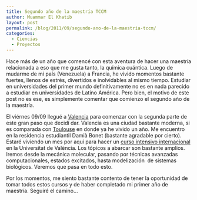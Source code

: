 ```yaml
---
title: Segundo año de la maestría TCCM
author: Muammar El Khatib
layout: post
permalink: /blog/2011/09/segundo-ano-de-la-maestria-tccm/
categories:
  - Ciencias
  - Proyectos
---
```

Hace más de un año que comencé con esta aventura de hacer una maestría relacionada a eso que me gusta tanto, la química cuántica. Luego de mudarme de mi país (Venezuela) a Francia, he vivido momentos bastante fuertes, llenos de estrés, divertidos e inolvidables al mismo tiempo. Estudiar en universidades del primer mundo definitivamente no es en nada parecido a estudiar en universidades de Latino América. Pero bien, el motivo de este post no es ese, es simplemente comentar que comienzo el segundo año de la maestría.

El viérnes 09/09 llegué a [Valencia][1] para comenzar con la segunda parte de este gran paso que decidí dar. Valencia es una ciudad bastante moderna, si es comparada con [Toulouse][2] en donde ya he vivido un año. Me encuentro en la residencia estudiantil Damià Bonet (bastante agradable por cierto). Estaré viviendo un mes por aquí para hacer un [curso intensivo internacional ][3]en la Universitat de València. Los tópicos a abarcar son bastante amplios. Iremos desde la mecánica molecular, pasando por técnicas avanzadas computacionales, estados excitados, hasta modelización  de sistemas biológicos. Veremos que pasa en todo esto.

Por los momentos, me siento bastante contento de tener la oportunidad de tomar todos estos cursos y de haber completado mi primer año de maestría. Seguiré el camino&#8230;

 [1]: http://en.wikipedia.org/wiki/Valencia,_Spain
 [2]: http://en.wikipedia.org/wiki/Toulouse
 [3]: http://www.tccmvlc.org/